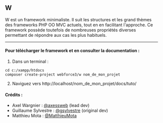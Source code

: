 ## W

W est un framework minimaliste. Il suit les structures et les grand thèmes des frameworks PHP OO MVC actuels, tout en en facilitant l'approche. Ce framework possède toutefois de nombreuses propriétés diverses permettant de répondre aux cas les plus habituels.

---

#### Pour télécharger le framework et en consulter la documentation :

1. Dans un terminal :

  ```
  cd c:/xampp/htdocs
  composer create-project webforce3/w nom_de_mon_projet
  ```

2. Naviguez vers http://localhost/nom_de_mon_projet/docs/tuto/


#### Crédits :
* Axel Wargnier : [@axessweb](https://github.com/axessweb) (lead dev)
* Guillaume Sylvestre : [@gsylvestre](https://github.com/gsylvestre) (original dev)
* Matthieu Mota : [@MatthieuMota](https://github.com/MatthieuMota)
